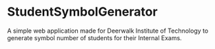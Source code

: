 # StudentSymbolGenerator
A simple web application made for Deerwalk Institute of Technology to generate symbol number of students for their Internal Exams.
